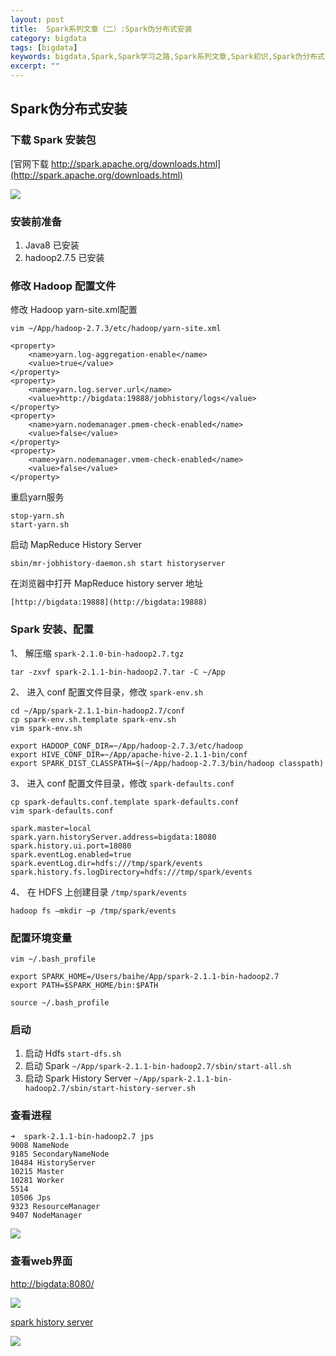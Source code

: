```yaml
---
layout: post
title:  Spark系列文章（二）:Spark伪分布式安装
category: bigdata 
tags: [bigdata]
keywords: bigdata,Spark,Spark学习之路,Spark系列文章,Spark初识,Spark伪分布式安装
excerpt: ""
---
```


## Spark伪分布式安装

### 下载 Spark 安装包
[官网下载 http://spark.apache.org/downloads.html](http://spark.apache.org/downloads.html)

![](https://static.studytime.xin/image/articles/spring-boot20190907184655.png?x-oss-process=image/resize,w_800)

### 安装前准备

1. Java8 已安装
2. hadoop2.7.5 已安装

### 修改 Hadoop 配置文件
修改 Hadoop yarn-site.xml配置

```
vim ~/App/hadoop-2.7.3/etc/hadoop/yarn-site.xml

<property>
    <name>yarn.log-aggregation-enable</name> 
    <value>true</value> 
</property> 
<property> 
    <name>yarn.log.server.url</name> 
    <value>http://bigdata:19888/jobhistory/logs</value> 
</property> 
<property> 
    <name>yarn.nodemanager.pmem-check-enabled</name> 
    <value>false</value> 
</property> 
<property> 
    <name>yarn.nodemanager.vmem-check-enabled</name> 
    <value>false</value>
</property>
```

重启yarn服务
```
stop-yarn.sh 
start-yarn.sh
```

启动 MapReduce History Server

```
sbin/mr-jobhistory-daemon.sh start historyserver
```

在浏览器中打开 MapReduce history server 地址 <br>

```
[http://bigdata:19888](http://bigdata:19888)
```


### Spark 安装、配置

1、 解压缩 `spark-2.1.0-bin-hadoop2.7.tgz`

```
tar -zxvf spark-2.1.1-bin-hadoop2.7.tar -C ~/App
```

2、 进入 conf 配置文件目录，修改 `spark-env.sh`

```
cd ~/App/spark-2.1.1-bin-hadoop2.7/conf
cp spark-env.sh.template spark-env.sh
vim spark-env.sh

export HADOOP_CONF_DIR=~/App/hadoop-2.7.3/etc/hadoop
export HIVE_CONF_DIR=~/App/apache-hive-2.1.1-bin/conf
export SPARK_DIST_CLASSPATH=$(~/App/hadoop-2.7.3/bin/hadoop classpath)
```


3、 进入 conf 配置文件目录，修改 `spark-defaults.conf`

```
cp spark-defaults.conf.template spark-defaults.conf
vim spark-defaults.conf

spark.master=local
spark.yarn.historyServer.address=bigdata:18080
spark.history.ui.port=18080
spark.eventLog.enabled=true
spark.eventLog.dir=hdfs:///tmp/spark/events
spark.history.fs.logDirectory=hdfs:///tmp/spark/events
```

4、 在 HDFS 上创建目录 `/tmp/spark/events`
```
hadoop fs –mkdir –p /tmp/spark/events
```

### 配置环境变量
```
vim ~/.bash_profile

export SPARK_HOME=/Users/baihe/App/spark-2.1.1-bin-hadoop2.7
export PATH=$SPARK_HOME/bin:$PATH

source ~/.bash_profile
```

### 启动
1. 启动 Hdfs `start-dfs.sh`
2. 启动 Spark `~/App/spark-2.1.1-bin-hadoop2.7/sbin/start-all.sh`
3. 启动 Spark History Server `~/App/spark-2.1.1-bin-hadoop2.7/sbin/start-history-server.sh`

### 查看进程

```
➜  spark-2.1.1-bin-hadoop2.7 jps
9008 NameNode
9185 SecondaryNameNode
10484 HistoryServer
10215 Master
10281 Worker
5514
10506 Jps
9323 ResourceManager
9407 NodeManager
```

![](https://static.studytime.xin/image/articles/spring-boot20190907193722.png?x-oss-process=image/resize,w_800)


### 查看web界面

[http://bigdata:8080/](http://bigdata:8080/)

![](https://static.studytime.xin/image/articles/spring-boot20190907194335.png?x-oss-process=image/resize,w_1100)


[spark history server ](http://bigdata:18080/)

![](https://static.studytime.xin/image/articles/spring-boot20190907194244.png?x-oss-process=image/resize,w_1100)

